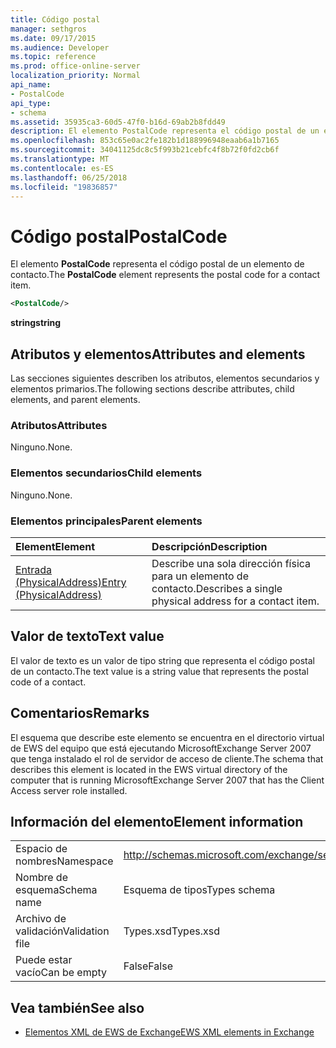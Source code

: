 ```yaml
---
title: Código postal
manager: sethgros
ms.date: 09/17/2015
ms.audience: Developer
ms.topic: reference
ms.prod: office-online-server
localization_priority: Normal
api_name:
- PostalCode
api_type:
- schema
ms.assetid: 35935ca3-60d5-47f0-b16d-69ab2b8fdd49
description: El elemento PostalCode representa el código postal de un elemento de contacto.
ms.openlocfilehash: 853c65e0ac2fe182b1d188996948eaab6a1b7165
ms.sourcegitcommit: 34041125dc8c5f993b21cebfc4f8b72f0fd2cb6f
ms.translationtype: MT
ms.contentlocale: es-ES
ms.lasthandoff: 06/25/2018
ms.locfileid: "19836857"
---
```

# <a name="postalcode"></a><span data-ttu-id="f8a61-103">Código postal</span><span class="sxs-lookup"><span data-stu-id="f8a61-103">PostalCode</span></span>

<span data-ttu-id="f8a61-104">El elemento **PostalCode** representa el código postal de un elemento de contacto.</span><span class="sxs-lookup"><span data-stu-id="f8a61-104">The **PostalCode** element represents the postal code for a contact item.</span></span> 
  
```xml
<PostalCode/>
```

 <span data-ttu-id="f8a61-105">**string**</span><span class="sxs-lookup"><span data-stu-id="f8a61-105">**string**</span></span>
## <a name="attributes-and-elements"></a><span data-ttu-id="f8a61-106">Atributos y elementos</span><span class="sxs-lookup"><span data-stu-id="f8a61-106">Attributes and elements</span></span>

<span data-ttu-id="f8a61-107">Las secciones siguientes describen los atributos, elementos secundarios y elementos primarios.</span><span class="sxs-lookup"><span data-stu-id="f8a61-107">The following sections describe attributes, child elements, and parent elements.</span></span>
  
### <a name="attributes"></a><span data-ttu-id="f8a61-108">Atributos</span><span class="sxs-lookup"><span data-stu-id="f8a61-108">Attributes</span></span>

<span data-ttu-id="f8a61-109">Ninguno.</span><span class="sxs-lookup"><span data-stu-id="f8a61-109">None.</span></span>
  
### <a name="child-elements"></a><span data-ttu-id="f8a61-110">Elementos secundarios</span><span class="sxs-lookup"><span data-stu-id="f8a61-110">Child elements</span></span>

<span data-ttu-id="f8a61-111">Ninguno.</span><span class="sxs-lookup"><span data-stu-id="f8a61-111">None.</span></span>
  
### <a name="parent-elements"></a><span data-ttu-id="f8a61-112">Elementos principales</span><span class="sxs-lookup"><span data-stu-id="f8a61-112">Parent elements</span></span>

|<span data-ttu-id="f8a61-113">**Element**</span><span class="sxs-lookup"><span data-stu-id="f8a61-113">**Element**</span></span>|<span data-ttu-id="f8a61-114">**Descripción**</span><span class="sxs-lookup"><span data-stu-id="f8a61-114">**Description**</span></span>|
|:-----|:-----|
|[<span data-ttu-id="f8a61-115">Entrada (PhysicalAddress)</span><span class="sxs-lookup"><span data-stu-id="f8a61-115">Entry (PhysicalAddress)</span></span>](entry-physicaladdress.md) <br/> |<span data-ttu-id="f8a61-116">Describe una sola dirección física para un elemento de contacto.</span><span class="sxs-lookup"><span data-stu-id="f8a61-116">Describes a single physical address for a contact item.</span></span>  <br/> |
   
## <a name="text-value"></a><span data-ttu-id="f8a61-117">Valor de texto</span><span class="sxs-lookup"><span data-stu-id="f8a61-117">Text value</span></span>

<span data-ttu-id="f8a61-118">El valor de texto es un valor de tipo string que representa el código postal de un contacto.</span><span class="sxs-lookup"><span data-stu-id="f8a61-118">The text value is a string value that represents the postal code of a contact.</span></span>
  
## <a name="remarks"></a><span data-ttu-id="f8a61-119">Comentarios</span><span class="sxs-lookup"><span data-stu-id="f8a61-119">Remarks</span></span>

<span data-ttu-id="f8a61-120">El esquema que describe este elemento se encuentra en el directorio virtual de EWS del equipo que está ejecutando MicrosoftExchange Server 2007 que tenga instalado el rol de servidor de acceso de cliente.</span><span class="sxs-lookup"><span data-stu-id="f8a61-120">The schema that describes this element is located in the EWS virtual directory of the computer that is running MicrosoftExchange Server 2007 that has the Client Access server role installed.</span></span>
  
## <a name="element-information"></a><span data-ttu-id="f8a61-121">Información del elemento</span><span class="sxs-lookup"><span data-stu-id="f8a61-121">Element information</span></span>

|||
|:-----|:-----|
|<span data-ttu-id="f8a61-122">Espacio de nombres</span><span class="sxs-lookup"><span data-stu-id="f8a61-122">Namespace</span></span>  <br/> |http://schemas.microsoft.com/exchange/services/2006/types  <br/> |
|<span data-ttu-id="f8a61-123">Nombre de esquema</span><span class="sxs-lookup"><span data-stu-id="f8a61-123">Schema name</span></span>  <br/> |<span data-ttu-id="f8a61-124">Esquema de tipos</span><span class="sxs-lookup"><span data-stu-id="f8a61-124">Types schema</span></span>  <br/> |
|<span data-ttu-id="f8a61-125">Archivo de validación</span><span class="sxs-lookup"><span data-stu-id="f8a61-125">Validation file</span></span>  <br/> |<span data-ttu-id="f8a61-126">Types.xsd</span><span class="sxs-lookup"><span data-stu-id="f8a61-126">Types.xsd</span></span>  <br/> |
|<span data-ttu-id="f8a61-127">Puede estar vacío</span><span class="sxs-lookup"><span data-stu-id="f8a61-127">Can be empty</span></span>  <br/> |<span data-ttu-id="f8a61-128">False</span><span class="sxs-lookup"><span data-stu-id="f8a61-128">False</span></span>  <br/> |
   
## <a name="see-also"></a><span data-ttu-id="f8a61-129">Vea también</span><span class="sxs-lookup"><span data-stu-id="f8a61-129">See also</span></span>



- [<span data-ttu-id="f8a61-130">Elementos XML de EWS de Exchange</span><span class="sxs-lookup"><span data-stu-id="f8a61-130">EWS XML elements in Exchange</span></span>](ews-xml-elements-in-exchange.md)

